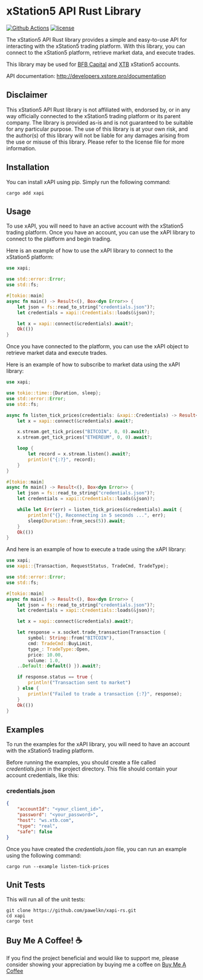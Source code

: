 # xStation5 API Rust Library

[![Github Actions](https://github.com/pawelkn/xapi-rs/actions/workflows/test.yml/badge.svg)](https://github.com/pawelkn/xapi-rs/actions/workflows/test.yml)
[![license](https://img.shields.io/badge/license-MIT-blue)](https://github.com/pawelkn/xapi-rs/LICENSE)

The xStation5 API Rust library provides a simple and easy-to-use API for interacting with the xStation5 trading platform. With this library, you can connect to the xStation5 platform, retrieve market data, and execute trades.

This library may be used for [BFB Capital](https://bfb.capital) and [XTB](https://www.xtb.com) xStation5 accounts.

API documentation: <http://developers.xstore.pro/documentation>

## Disclaimer

This xStation5 API Rust library is not affiliated with, endorsed by, or in any way officially connected to the xStation5 trading platform or its parent company. The library is provided as-is and is not guaranteed to be suitable for any particular purpose. The use of this library is at your own risk, and the author(s) of this library will not be liable for any damages arising from the use or misuse of this library. Please refer to the license file for more information.

## Installation

You can install xAPI using pip. Simply run the following command:

```shell
cargo add xapi
```

## Usage

To use xAPI, you will need to have an active account with the xStation5 trading platform. Once you have an account, you can use the xAPI library to connect to the platform and begin trading.

Here is an example of how to use the xAPI library to connect to the xStation5 platform:

```rust
use xapi;

use std::error::Error;
use std::fs;

#[tokio::main]
async fn main() -> Result<(), Box<dyn Error>> {
    let json = fs::read_to_string("credentials.json")?;
    let credentials = xapi::Credentials::loads(&json)?;

    let x = xapi::connect(&credentials).await?;
    Ok(())
}
```

Once you have connected to the platform, you can use the xAPI object to retrieve market data and execute trades.

Here is an example of how to subscribe to market data using the xAPI library:

```rust
use xapi;

use tokio::time::{Duration, sleep};
use std::error::Error;
use std::fs;

async fn listen_tick_prices(credentials: &xapi::Credentials) -> Result<(), xapi::Error> {
    let x = xapi::connect(&credentials).await?;

    x.stream.get_tick_prices("BITCOIN", 0, 0).await?;
    x.stream.get_tick_prices("ETHEREUM", 0, 0).await?;

    loop {
        let record = x.stream.listen().await?;
        println!("{:?}", record);
    }
}

#[tokio::main]
async fn main() -> Result<(), Box<dyn Error>> {
    let json = fs::read_to_string("credentials.json")?;
    let credentials = xapi::Credentials::loads(&json)?;

    while let Err(err) = listen_tick_prices(&credentials).await {
        println!("{}, Reconnecting in 5 seconds ...", err);
        sleep(Duration::from_secs(5)).await;
    }
    Ok(())
}
```

And here is an example of how to execute a trade using the xAPI library:

```rust
use xapi;
use xapi::{Transaction, RequestStatus, TradeCmd, TradeType};

use std::error::Error;
use std::fs;

#[tokio::main]
async fn main() -> Result<(), Box<dyn Error>> {
    let json = fs::read_to_string("credentials.json")?;
    let credentials = xapi::Credentials::loads(&json)?;

    let x = xapi::connect(&credentials).await?;

    let response = x.socket.trade_transaction(Transaction {
        symbol: String::from("BITCOIN"),
        cmd: TradeCmd::BuyLimit,
        type_: TradeType::Open,
        price: 10.00,
        volume: 1.0,
    ..Default::default() }).await?;

    if response.status == true {
        println!("Transaction sent to market")
    } else {
        println!("Failed to trade a transaction {:?}", response);
    }
    Ok(())
}
```

## Examples

To run the examples for the xAPI library, you will need to have an account with the xStation5 trading platform.

Before running the examples, you should create a file called _credentials.json_ in the project directory. This file should contain your account credentials, like this:

### credentials.json

```json
{
    "accountId": "<your_client_id>",
    "password": "<your_password>",
    "host": "ws.xtb.com",
    "type": "real",
    "safe": false
}
```

Once you have created the _credentials.json_ file, you can run an example using the following command:

```shell
cargo run --example listen-tick-prices
```

## Unit Tests

This will run all of the unit tests:

```shell
git clone https://github.com/pawelkn/xapi-rs.git
cd xapi
cargo test
```

## Buy Me A Coffee! ☕

If you find the project beneficial and would like to support me, please consider showing your appreciation by buying me a coffee on [Buy Me A Coffee](https://buycoffee.to/pawelkn)
